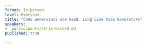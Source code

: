 ```yaml
---
format: In-person
level: Everyone
title: "Code Generators are Dead. Long Live Code Generators"
speakers:
- _participants/chris-mccord.md
published: true

---
```

